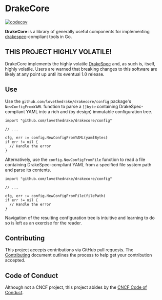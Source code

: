 # DrakeCore

[![codecov](https://codecov.io/gh/lovethedrake/drakecore/branch/master/graph/badge.svg)](https://codecov.io/gh/lovethedrake/drakecore)


__DrakeCore__ is a library of generally useful components for implementing
[drakespec](https://github.com/lovethedrake/drakespec)-compliant tools in Go.

## THIS PROJECT HIGHLY VOLATILE!

DrakeCore implements the highly volatile
[DrakeSpec](https://github.com/lovethedrake/drakespec) and, as such is, itself,
highly volatile. Users are warned that breaking changes to this software are
likely at any point up until its eventual 1.0 release.

## Use

Use the `github.com/lovethedrake/drakecore/config` package's `NewConfigFromYAML`
function to parse a `[]byte` containing DrakeSpec-compliant YAML into a rich
and (by design) immutable configuration tree.

```golang
import "github.com/lovethedrake/drakecore/config"

// ...

cfg, err := config.NewConfigFromYAML(yamlBytes)
if err != nil {
  // Handle the error
}
```

Alternatively, use the `config.NewConfigFromFile` function to read a file
containing DrakeSpec-compliant YAML from a specified file system path and parse
its contents.

```golang
import "github.com/lovethedrake/drakecore/config"

// ...

cfg, err := config.NewConfigFromFile(filePath)
if err != nil {
  // Handle the error
}
```

Navigation of the resulting configuration tree is intuitive and learning to do
so is left as an exercise for the reader.

## Contributing

This project accepts contributions via GitHub pull requests. The
[Contributing](CONTRIBUTING.md) document outlines the process to help get your
contribution accepted.

## Code of Conduct

Although not a CNCF project, this project abides by the
[CNCF Code of Conduct](https://github.com/cncf/foundation/blob/master/code-of-conduct.md).
